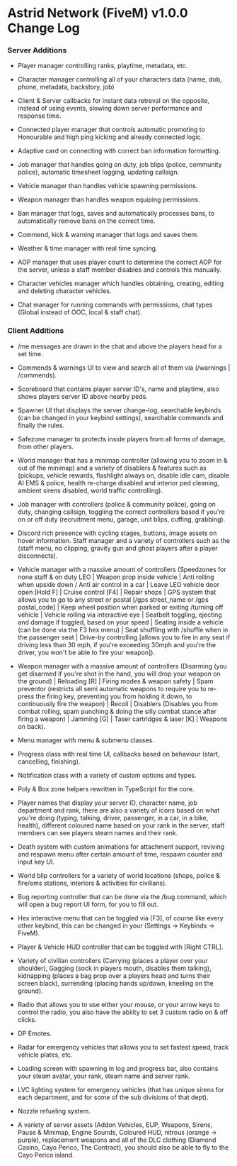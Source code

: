 
# Astrid Network (FiveM) v1.0.0 Change Log

### Server Additions ###

* Player manager controlling ranks, playtime, metadata, etc.

* Character manager controlling all of your characters data (name, dob, phone, metadata, backstory, job)

* Client & Server callbacks for instant data retreval on the opposite, instead of using events, slowing down server performance and response time.

* Connected player manager that controls automatic promoting to Honourable and high ping kicking and already connected logic.

* Adaptive card on connecting with correct ban information formatting.

* Job manager that handles going on duty, job blips (police, community police), automatic timesheet logging, updating callsign.

* Vehicle manager than handles vehicle spawning permissions.

* Weapon manager than handles weapon equiping permissions.

* Ban manager that logs, saves and automatically processes bans, to automatically remove bans on the correct time.

* Commend, kick & warning manager that logs and saves them.

* Weather & time manager with real time syncing.

* AOP manager that uses player count to determine the correct AOP for the server, unless a staff member disables and controls this manually.

* Character vehicles manager which handles obtaining, creating, editing and deleting character vehicles.

* Chat manager for running commands with permissions, chat types (Global instead of OOC, local & staff chat).


### Client Additions

* /me messages are drawn in the chat and above the players head for a set time.

* Commends & warnings UI to view and search all of them via (/warnings | /commends).

* Scoreboard that contains player server ID's, name and playtime, also shows players server ID above nearby peds.

* Spawner UI that displays the server change-log, searchable keybinds (can be changed in your keybind settings), searchable commands and finally the rules.

* Safezone manager to protects inside players from all forms of damage, from other players.

* World manager that has a minimap controller (allowing you to zoom in & out of the minimap) and a variety of disablers & features such as (pickups, vehicle rewards, flashlight always on, disable idle cam, disable AI EMS & police, health re-charge disabled and interior ped cleaning, ambient sirens disabled, world traffic controlling).

* Job manager with controllers (police & community police), going on duty, changing callsign, toggling the correct controllers based if you're on or off duty (recruitment menu, garage, unit blips, cuffing, grabbing).

* Discord rich presence with cycling stages, buttons, image assets on hover information.
Staff manager and a variety of controllers such as the (staff menu, no clipping, gravity gun and ghost players after a player disconnects).

* Vehicle manager with a massive amount of controllers (Speedzones for none staff & on duty LEO | Weapon prop inside vehicle | Anti rolling when upside down / Anti air control in a car | Leave LEO vehicle door open [Hold F] | Cruise control [F4] | Repair shops | GPS system that allows you to go to any street or postal [/gps street_name or /gps postal_code] | Keep wheel position when parked or exiting /turning off vehicle | Vehicle rolling via interactive eye | Seatbelt toggling, ejecting and damage if toggled, based on your speed | Seating inside a vehicle (can be done via the F3 hex menu) | Seat shuffling with /shuffle when in the passenger seat | Drive-by controlling [allows you to fire in any seat if driving less than 30 mph, if you're exceeding 30mph and you're the driver, you won't be able to fire your weapon]).

* Weapon manager with a massive amount of controllers (Disarming (you get disarmed if you're shot in the hand, you will drop your weapon on the ground) | Reloading [R] | Firing modes & weapon safety | Spam preventor (restricts all semi automatic weapons to require you to re-press the firing key, preventing you from holding it down, to continuously fire the weapon) | Recoil | Disablers (Disables you from combat rolling, spam punching & doing the silly combat stance after firing a weapon) | Jamming [G] | Taser cartridges & laser [K] | Weapons on back).

* Menu manager with menu & submenu classes.

* Progress class with real time UI, callbacks based on behaviour (start, cancelling, finishing).

* Notification class with a variety of custom options and types.

* Poly & Box zone helpers rewritten in TypeScript for the core.

* Player names that display your server ID, character name, job department and rank, there are also a variety of icons based on what you're doing (typing, talking, driver, passenger, in a car, in a bike, health), different coloured name based on your rank in the server, staff members can see players steam names and their rank.

* Death system with custom animations for attachment support, reviving and respawn menu after certain amount of time, respawn counter and input key UI.

* World blip controllers for a variety of world locations (shops, police & fire/ems stations, interiors & activities for civilians).

* Bug reporting controller that can be done via the /bug command, which will open a bug report UI form, for you to fill out.

* Hex interactive menu that can be toggled via [F3], of course like every other keybind, this can be changed in your (Settings -> Keybinds -> FiveM).

* Player & Vehicle HUD controller that can be toggled with [Right CTRL].

* Variety of civilian controllers (Carrying (places a player over your shoulder), Gagging (sock in players mouth, disables them talking), kidnapping (places a bag prop over a players head and turns their screen black), surrending (placing hands up/down, kneeling on the ground).

* Radio that allows you to use either your mouse, or your arrow keys to control the radio, you also have the ability to set 3 custom radio on & off clicks.

* DP Emotes.

* Radar for emergency vehicles that allows you to set fastest speed, track vehicle plates, etc.

* Loading screen with spawning in log and progress bar, also contains your steam avatar, your rank, steam name and server rank.

* LVC lighting system for emergency vehicles (that has unique sirens for each department, and for some of the sub divisions of that dept).

* Nozzle refueling system.

* A variety of server assets (Addon Vehicles, EUP, Weapons, Sirens, Pause & Minimap, Engine Sounds, Coloured HUD, nitrous (orange -> purple), replacement weapons and all of the DLC clothing (Diamond Casino, Cayo Perico, The Contract), you should also be able to fly to the Cayo Perico island.